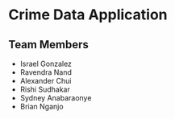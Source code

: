 # Crime Data Application

## Team Members

* Israel Gonzalez
* Ravendra Nand
* Alexander Chui
* Rishi Sudhakar
* Sydney Anabaraonye
* Brian Nganjo

##
